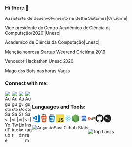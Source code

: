 ### Hi there 👋

Assistente de desenvolvimento na Betha Sistemas|Criciúma| 

Vice presidente do Centro Acadêmico de Ciência da Computação(2020)|Unesc|

Academico de Ciência da Computação|Unesc|

Menção honrosa Startup Weekend Criciúma 2019

Vencedor Hackathon Unesc 2020

Mago dos Bots nas horas Vagas

### Connect with me:

[<img align="left" alt="AugustoSavi | YouTube" width="22px" src="https://cdn.jsdelivr.net/npm/simple-icons@v3/icons/youtube.svg" />][youtube]
[<img align="left" alt="AugustoSavi | Twitter" width="22px" src="https://cdn.jsdelivr.net/npm/simple-icons@v3/icons/twitter.svg" />][twitter]
[<img align="left" alt="AugustoSavi | LinkedIn" width="22px" src="https://cdn.jsdelivr.net/npm/simple-icons@v3/icons/linkedin.svg" />][linkedin]
[<img align="left" alt="AugustoSavi | Instagram" width="22px" src="https://cdn.jsdelivr.net/npm/simple-icons@v3/icons/instagram.svg" />][instagram]

<br />

### Languages and Tools:

[<img align="left" alt="Visual Studio Code" width="26px" src="https://raw.githubusercontent.com/github/explore/80688e429a7d4ef2fca1e82350fe8e3517d3494d/topics/visual-studio-code/visual-studio-code.png" />][linkedin]
[<img align="left" alt="HTML5" width="26px" src="https://raw.githubusercontent.com/github/explore/80688e429a7d4ef2fca1e82350fe8e3517d3494d/topics/html/html.png" />][linkedin]
[<img align="left" alt="CSS3" width="26px" src="https://raw.githubusercontent.com/github/explore/80688e429a7d4ef2fca1e82350fe8e3517d3494d/topics/css/css.png" />][linkedin]
[<img align="left" alt="JavaScript" width="26px" src="https://raw.githubusercontent.com/github/explore/80688e429a7d4ef2fca1e82350fe8e3517d3494d/topics/javascript/javascript.png" />][linkedin]
[<img align="left" alt="React" width="26px" src="https://raw.githubusercontent.com/github/explore/80688e429a7d4ef2fca1e82350fe8e3517d3494d/topics/react/react.png" />][linkedin]
[<img align="left" alt="Node.js" width="26px" src="https://raw.githubusercontent.com/github/explore/80688e429a7d4ef2fca1e82350fe8e3517d3494d/topics/nodejs/nodejs.png" />][linkedin]
[<img align="left" alt="SQL" width="26px" src="https://raw.githubusercontent.com/github/explore/80688e429a7d4ef2fca1e82350fe8e3517d3494d/topics/sql/sql.png" />][linkedin]
[<img align="left" alt="Git" width="26px" src="https://raw.githubusercontent.com/github/explore/80688e429a7d4ef2fca1e82350fe8e3517d3494d/topics/git/git.png" />][linkedin]
[<img align="left" alt="GitHub" width="26px" src="https://raw.githubusercontent.com/github/explore/78df643247d429f6cc873026c0622819ad797942/topics/github/github.png" />][linkedin]
[<img align="left" alt="Terminal" width="26px" src="https://raw.githubusercontent.com/github/explore/80688e429a7d4ef2fca1e82350fe8e3517d3494d/topics/terminal/terminal.png" />][linkedin]


<br />
<br />


<img align="left" alt="AugustoSavi Github Stats" src="https://github-readme-stats.vercel.app/api?username=AugustoSavi&theme=radical&show_icons=true&hide_border=true" />


![Top Langs](https://github-readme-stats.vercel.app/api/top-langs/?username=AugustoSavi&theme=radical&layout=compact)

[twitter]: https://twitter.com/Augusto_Savi
[youtube]: https://www.youtube.com/channel/UCaQ_ouUi6rf-1e-jbmSHXHw
[instagram]: https://instagram.com/saviaugusto
[linkedin]: https://www.linkedin.com/in/augusto-savi-089119167
